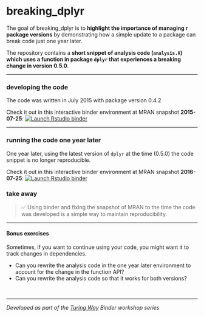 # breaking_dplyr


The goal of breaking_dplyr is to **highlight the importance of managing r package versions** by demonstrating how a simple update to a package can break code just one year later.

The repository contains a **short snippet of analysis code (`analysis.R`) which uses a function in package `dplyr` that experiences a breaking change in version 0.5.0**.

***

### developing the code

The code was written in July 2015 with package version 0.4.2

Check it out in this interactive binder environment at MRAN snapshot **2015-07-25**: [![Launch Rstudio binder](http://mybinder.org/badge.svg)](https://mybinder.org/v2/gh/annakrystalli/breaking_dplyr/master?urlpath=rstudio)


***
### running the code one year later

One year later, using the latest version of `dplyr` at the time (0.5.0) the code snippet is no longer reproducible.

Check it out in this interactive binder environment at MRAN snapshot **2016-07-25**: [![Launch Rstudio binder](http://mybinder.org/badge.svg)](https://mybinder.org/v2/gh/annakrystalli/breaking_dplyr/one-year-later?urlpath=rstudio)

### take away

> ✅ Using binder and fixing the snapshot of MRAN to the time the code was developed is a simple way to maintain reproducibility.

***

#### Bonus exercises

Sometimes, if you want to continue using your code, you might want it to track changes in dependencies.

- Can you rewrite the analysis code in the one year later environment to account for the change in the function API?
- Can you rewrite the analysis code so that it works for both versions?


<br>

***

_Developed as part of the [Turing Way](https://github.com/alan-turing-institute/the-turing-way) Binder workshop series_
